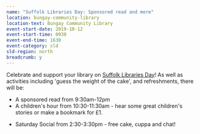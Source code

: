 ```yaml
---
name: "Suffolk Libraries Day: Sponsored read and more"
location: bungay-community-library
location-text: Bungay Community Library
event-start-date: 2019-10-12
event-start-time: 0930
event-end-time: 1630
event-category: sld
sld-region: north
breadcrumb: y
---
```


Celebrate and support your library on [Suffolk Libraries Day](/suffolk-libraries-day/)! As well as activities including 'guess the weight of the cake', and refreshments, there will be:

* A sponsored read from 9:30am-12pm
* A children's hour from 10:30-11:30am - hear some great children's stories or make a bookmark for £1.
- Saturday Social from 2:30-3:30pm - free cake, cuppa and chat!
